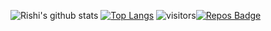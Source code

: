 ![Rishi's github stats](https://github-readme-stats.vercel.app/api?username=lightvortex&show_icons=true&theme=radical)
[![Top Langs](https://github-readme-stats.vercel.app/api/top-langs/?username=lightvortex&layout=compact)](https://github.com/lightvortex/)
![visitors](https://visitor-badge.glitch.me/badge?page_id=page.id)[![Repos Badge](https://badges.pufler.dev/repos/puf17640)](https://badges.pufler.dev)
